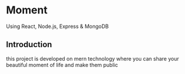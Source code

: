 # Moment
Using React, Node.js, Express & MongoDB 


## Introduction
this project is developed on mern technology where you can share your beautiful moment of life and make them public 

